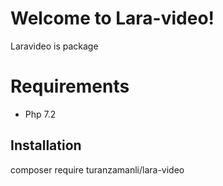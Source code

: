 # Welcome to Lara-video!

Laravideo is package

# Requirements

 - Php 7.2

## Installation

 composer require turanzamanli/lara-video

